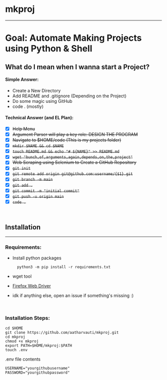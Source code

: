 # mkproj
---

# Goal: Automate Making Projects using Python & Shell

## What do I mean when I wanna start a Project?

#### Simple Answer:
- Create a New Directory
- Add README and .gitignore (Depending on the Project) 
- Do some magic using GitHub
- code . (mostly)

#### Technical Answer (and EL Plan):
- [x] ~~Help Menu~~
- [x] ~~Argument Parser will play a key role: DESIGN THE PROGRAM~~
- [x] ~~Navigate to $HOME/code (This is my projects folder)~~
- [x] ~~`mkdir $NAME && cd $NAME`~~
- [x] ~~`touch README.md && echo "# ${NAME}" >> README.md`~~
- [x] ~~`wget "bunch,of,arguments,again,depends,on,the,project"`~~
- [x] ~~Web Scraping using Selenium to Create a GitHub Repository~~
- [x] ~~`git init`~~
- [x] ~~`git remote add origin git@github.com:username/{$1}.git`~~
- [x] ~~`git branch -m main`~~
- [x] ~~`git add .`~~
- [x] ~~`git commit -m "initial commit"`~~
- [x] ~~`git push -u origin main`~~
- [x] ~~`code .`~~

<br>

## Installation
---

### Requirements:
- Install python packages
	
		python3 -m pip install -r requirements.txt

- wget tool
- [Firefox Web Driver](https://dev.to/eugenedorfling/installing-the-firefox-web-driver-on-linux-for-selenium-d45)
- idk if anything else, open an issue if something's missing :)

<br>

### Installation Steps:

	cd $HOME
	git clone https://github.com/aatharvauti/mkproj.git
	cd mkproj
	chmod +x mkproj
	export PATH=$HOME/mkproj:$PATH
	touch .env

.env file contents

	USERNAME="yourgithubusername"
	PASSWORD="yourgithubpassword"

